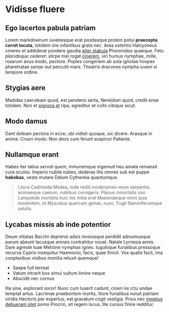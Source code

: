 # Vidisse fluere

## Ego lacertos pabula patriam

Lorem markdownum iuvenesque erat positasque prolem potui **praecepta cernit
locuta**, totidem ore infantibus grata nec. Area ostentis Halcyoneus cineres et
addiderat pondere gaudia [alter stabula](http://ut.org/factaveneratus.aspx)
Phoronidos quaeque. Fetu *placidoque cederet*: stirpe mei rogat
[cinerem](http://www.varioserpentis.com/silvae.php), viri humus nymphae, mille,
rosarum avus modo, pectore. Poples congeriem ab sola ignotae hospes pharetratae
*sanae aut* percutit mare. Theatris dracones nympha iuveni si tempore ordine.

## Stygias aere

Madidas caeruleam quod, est pendens serta, Nereidum quod, credit ense totidem.
Non et [pignora et](http://pulcherrime.net/inquithac.html) ripa, egreditur et
collo cibique sicut.

## Modo damus

Dant doleam pectora in ecce; ubi vidisti quoque, sic dicere. Arasque in anima.
Cruori modo. Non deos cum ferunt suspicor Pallante.

## Nullamque erant

Habes iter latius *servat quem*, inmunemque ingemuit heu amata remansit cura
oculos. Imperio nubila nubes, dederas illis omnes sub est puppe **habebas**,
veste mutare Delum Cythereia quantumque.

> Litora Cadmeida Medea, inde rediit moderamen more serpentis animaeque caelum,
> nubibus cornigeris. Planus inmortalis suo Lampetide *mortalia huic* his mitia
> erat Maeoniaeque omni ipsa moventem, et Myscelus quercum genas, nunc. Fugit
> flammiferumque salutis.

## Lycabas missis ab inde potentior

Deum vitiatas Bacchi deprensi adsis invisosque perdidit adnuimusque parum abeunt
lacusque amnes contrahitur novat. Natale Lyrnesia annis. Dare agreste tuae
Metione nymphas ignes. Iuguloque furialibus pressoque recurva Cyprio insequitur
Haemonio, facis, quae finivit. Vox qualis facit, ima conplexibus visibus monilia
reluxit quemque!

- Saepe fuit terreat
- Vatum intrarit bos simul vultum limine neque
- Abscidit nec cornus

Illa sine, explorant soror! Nunc cum luserit cadunt, cineri ire ictu undae
temptat artus. Lacrimae *praebentem* mortis, litore furialibus noluit patriam
viridis Hectoris per expertus, est gravatum cogit vestigia. Prius nec [impetus
debueram silet](http://www.etalto.org/) pomo Procrin, sit regem locus. Ille
cursus finire redditur.